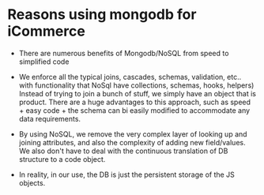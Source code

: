 # Reasons using mongodb for iCommerce

* There are numerous benefits of Mongodb/NoSQL from speed to simplified code

* We enforce all the typical joins, cascades, schemas, validation, etc.. with functionality that NoSql have collections, schemas, hooks, helpers)
Instead of trying to join a bunch of stuff, we simply have an object that is product. There are a huge advantages to this approach, such as speed + easy code + the schema can bi easily modified to accommodate any data requirements.

* By using NoSQL, we remove the very complex layer of looking up and joining attributes, and also the complexity of adding new field/values.
We also don't have to deal with the continuous translation of DB structure to a code object.

* In reality, in our use, the DB is just the persistent storage of the JS objects.